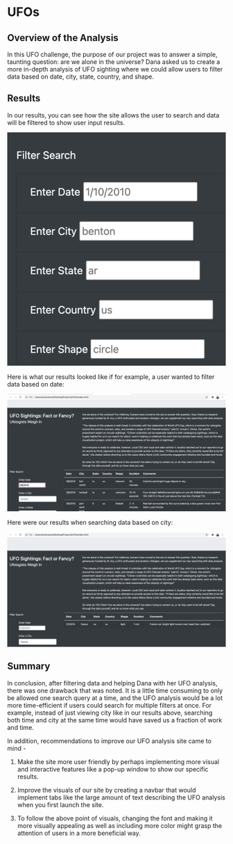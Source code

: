 # UFOs

## Overview of the Analysis

In this UFO challenge, the purpose of our project was to answer a simple, taunting question: are we alone in the universe? Dana asked us to create a more in-depth analysis of UFO sighting where we could allow users to filter data based on date, city, state, country, and shape.

## Results

In our results, you can see how the site allows the user to search and data will be filtered to show user input results. 

![](png/filternasa.png)

Here is what our results looked like if for example, a user wanted to filter data based on date:

![](png/dateexample.png)

Here were our results when searching data based on city:

![](png/cityexample.png)

## Summary 

In conclusion, after filtering data and helping Dana with her UFO analysis, there was one drawback that was noted. It is a little time consuming to only be allowed one search query at a time, and the UFO analysis would be a lot more time-efficient if users could search for multiple filters at once. For example, instead of just viewing city like in our results above, searching both time and city at the same time would have saved us a fraction of work and time. 

In addition, recommendations to improve our UFO analysis site came to mind -

1) Make the site more user friendly by perhaps implementing more visual and interactive features like a pop-up window to show our specific results.

2) Improve the visuals of our site by creating a navbar that would implement tabs like the large amount of text describing the UFO analysis when you first launch the site. 

3) To follow the above point of visuals, changing the font and making it more visually appealing as well as including more color might grasp the attention of users in a more beneficial way. 




